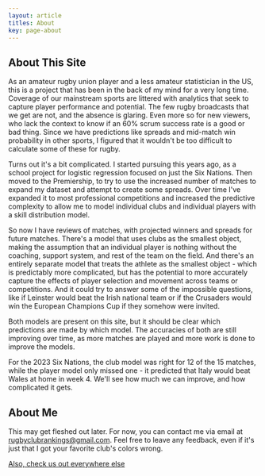 ```yaml
---
layout: article
titles: About
key: page-about
---
```

## About This Site

As an amateur rugby union player and a less amateur statistician in the US, this is a project that has been in the back of my mind for a very long time. Coverage of our mainstream sports are littered with analytics that seek to capture player performance and potential. The few rugby broadcasts that we get are not, and the absence is glaring. Even more so for new viewers, who lack the context to know if an 60% scrum success rate is a good or bad thing. Since we have predictions like spreads and mid-match win probability in other sports, I figured that it wouldn't be too difficult to calculate some of these for rugby.

Turns out it's a bit complicated. I started pursuing this years ago, as a school project for logistic regression focused on just the Six Nations. Then moved to the Premiership, to try to use the increased number of matches to expand my dataset and attempt to create some spreads. Over time I've expanded it to most professional competitions and increased the predictive complexity to allow me to model individual clubs and individual players with a skill distribution model.

So now I have reviews of matches, with projected winners and spreads for future matches. There's a model that uses clubs as the smallest object, making the assumption that an individual player is nothing without the coaching, support system, and rest of the team on the field. And there's an entirely separate model that treats the athlete as the smallest object - which is predictably more complicated, but has the potential to more accurately capture the effects of player selection and movement across teams or competitions. And it could try to answer some of the impossible questions, like if Leinster would beat the Irish national team or if the Crusaders would win the European Champions Cup if they somehow were invited.

Both models are present on this site, but it should be clear which predictions are made by which model. The accuracies of both are still improving over time, as more matches are played and more work is done to improve the models. 

For the 2023 Six Nations, the club model was right for 12 of the 15 matches, while the player model only missed one - it predicted that Italy would beat Wales at home in week 4. We'll see how much we can improve, and how complicated it gets.

## About Me

This may get fleshed out later. For now, you can contact me via email at rugbyclubrankings@gmail.com. Feel free to leave any feedback, even if it's just that I got your favorite club's colors wrong.

[Also, check us out everywhere else](https://linktr.ee/rugbyclubranks)
